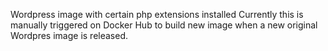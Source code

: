 Wordpress image with certain php extensions installed
Currently this is manually triggered on Docker Hub to build new image when a new original Wordpres image is released.
